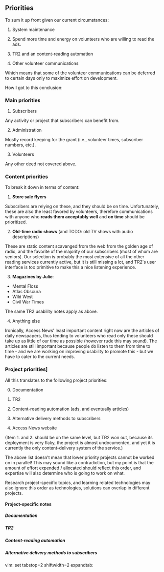 ## Priorities

To sum it up front given our current circumstances:

1. System maintenance

2. Spend more time and energy on volunteers who are willing to read the ads.

3. TR2 and an content-reading automation

4. Other volunteer communications

Which means that some of the volunteer communications can be deferred to certain days only to maximize effort on development.

How I got to this conclusion:

### Main priorities

1. Subscribers

  Any activity or project that subscribers can benefit from.

2. Administration

  Mostly record keeping for the grant (i.e., volunteer times, subscriber numbers, etc.).

3. Volunteers

  Any other deed not covered above.

### Content priorities

To break it down in terms of content:

1. **Store sale flyers**

  Subscribers are relying on these, and they should be on time. Unfortunately, these are also the least favored by volunteers, therefore communications with anyone who **reads them acceptably well** and **on time** should be prioritized.

2. **Old-time radio shows** (and TODO: old TV shows with audio descriptions)

  These are static content scavanged from the web from the golden age of radio, and the favorite of the majority of our subscribers (most of whom are seniors). Our selection is probably the most extensive of all the other reading services currently active, but it is still missing a lot, and TR2's user interface is too primitive to make this a nice listening experience.

3. **Magazines by Julie**:
  + Mental Floss
  + Atlas Obscura
  + Wild West
  + Civil War Times

  The same TR2 usability notes apply as above.

4. Anything else

  Ironically, Access News' least important content right now are the articles of daily newspapers, thus tending to volunteers who read only these should take up as little of our time as possible (however rude this may sound). The articles are still important because people do listen to them from time to time - and we are working on improving usability to promote this - but we have to cater to the current needs.

### Project priorities]

All this translates to the following project priorities:

0. Documentation

1. TR2

2. Content-reading automation (ads, and eventually articles)

3. Alternative delivery methods to subscribers

4. Access News website

(Item 1. and 2. should be on the same level, but TR2 won out, because its deployment is very flaky, the project is almost undocumented, and yet it is currently the only content-delivery system of the service.)

The above list doesn't mean that lower priority projects cannot be worked on in parallel! This may sound like a contradiction, but my point is that the amount of effort expended / allocated should reflect this order, and expertise will also determine who is going to work on what.

Research project-specific topics, and learning related technologies may also ignore this order as technologies, solutions can overlap in different projects.

#### Project-specific notes

##### Documentation

##### TR2

##### Content-reading automation

##### Alternative delivery methods to subscribers

vim: set tabstop=2 shiftwidth=2 expandtab:
